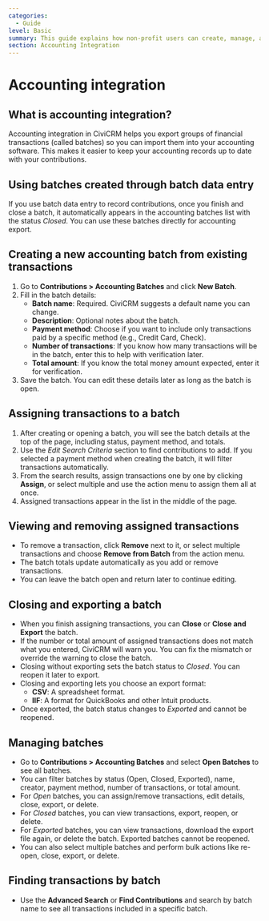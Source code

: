 ```yaml
---
categories:
  - Guide  
level: Basic  
summary: This guide explains how non-profit users can create, manage, and export accounting batches in CiviCRM to integrate contribution transactions with their accounting software.  
section: Accounting Integration  
---
```


# Accounting integration

## What is accounting integration?

Accounting integration in CiviCRM helps you export groups of financial transactions (called batches) so you can import them into your accounting software. This makes it easier to keep your accounting records up to date with your contributions.

## Using batches created through batch data entry

If you use batch data entry to record contributions, once you finish and close a batch, it automatically appears in the accounting batches list with the status *Closed*. You can use these batches directly for accounting export.

## Creating a new accounting batch from existing transactions

1. Go to **Contributions > Accounting Batches** and click **New Batch**.  
2. Fill in the batch details:  
   - **Batch name**: Required. CiviCRM suggests a default name you can change.  
   - **Description**: Optional notes about the batch.  
   - **Payment method**: Choose if you want to include only transactions paid by a specific method (e.g., Credit Card, Check).  
   - **Number of transactions**: If you know how many transactions will be in the batch, enter this to help with verification later.  
   - **Total amount**: If you know the total money amount expected, enter it for verification.  
3. Save the batch. You can edit these details later as long as the batch is open.

## Assigning transactions to a batch

1. After creating or opening a batch, you will see the batch details at the top of the page, including status, payment method, and totals.  
2. Use the *Edit Search Criteria* section to find contributions to add. If you selected a payment method when creating the batch, it will filter transactions automatically.  
3. From the search results, assign transactions one by one by clicking **Assign**, or select multiple and use the action menu to assign them all at once.  
4. Assigned transactions appear in the list in the middle of the page.

## Viewing and removing assigned transactions

- To remove a transaction, click **Remove** next to it, or select multiple transactions and choose **Remove from Batch** from the action menu.  
- The batch totals update automatically as you add or remove transactions.  
- You can leave the batch open and return later to continue editing.

## Closing and exporting a batch

- When you finish assigning transactions, you can **Close** or **Close and Export** the batch.  
- If the number or total amount of assigned transactions does not match what you entered, CiviCRM will warn you. You can fix the mismatch or override the warning to close the batch.  
- Closing without exporting sets the batch status to *Closed*. You can reopen it later to export.  
- Closing and exporting lets you choose an export format:  
  - **CSV**: A spreadsheet format.  
  - **IIF**: A format for QuickBooks and other Intuit products.  
- Once exported, the batch status changes to *Exported* and cannot be reopened.

## Managing batches

- Go to **Contributions > Accounting Batches** and select **Open Batches** to see all batches.  
- You can filter batches by status (Open, Closed, Exported), name, creator, payment method, number of transactions, or total amount.  
- For *Open* batches, you can assign/remove transactions, edit details, close, export, or delete.  
- For *Closed* batches, you can view transactions, export, reopen, or delete.  
- For *Exported* batches, you can view transactions, download the export file again, or delete the batch. Exported batches cannot be reopened.  
- You can also select multiple batches and perform bulk actions like re-open, close, export, or delete.

## Finding transactions by batch

- Use the **Advanced Search** or **Find Contributions** and search by batch name to see all transactions included in a specific batch.

